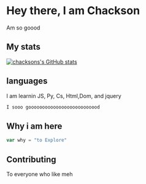 # Hey there, I am Chackson

Am so goood
## My stats
[![chacksons's GitHub stats](https://github-readme-stats.vercel.app/api?username=STARTERform&show_icons=true&theme=dark)](https://github.com/STARTERform)

## languages

I am learnin JS, Py, Cs, Html,Dom, and jquery

```bash
I sooo goooooooooooooooooooooooood
```

## Why i am here

```javascript
var why = "to Explore"
```

## Contributing
To everyone who like meh


